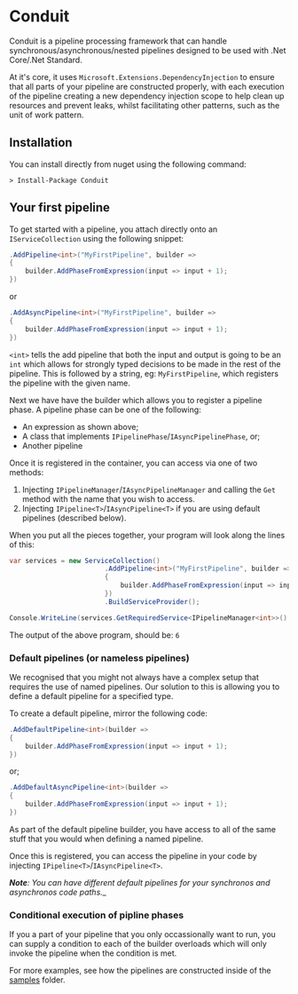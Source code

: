 # Conduit

Conduit is a pipeline processing framework that can handle synchronous/asynchronous/nested pipelines designed to be used with .Net Core/.Net Standard. 

At it's core, it uses `Microsoft.Extensions.DependencyInjection` to ensure that all parts of your pipeline are constructed properly, with each execution of the pipeline creating a new dependency injection scope to help clean up resources and prevent leaks, whilst facilitating other patterns, such as the unit of work pattern.

## Installation

You can install directly from nuget using the following command:

    > Install-Package Conduit

## Your first pipeline

To get started with a pipeline, you attach directly onto an `IServiceCollection` using the following snippet:

```c#
.AddPipeline<int>("MyFirstPipeline", builder =>
{
    builder.AddPhaseFromExpression(input => input + 1);
})
```

or 

```c#
.AddAsyncPipeline<int>("MyFirstPipeline", builder =>
{
    builder.AddPhaseFromExpression(input => input + 1);
})
```

`<int>` tells the add pipeline that both the input and output is going to be an `int` which allows for strongly typed decisions to be made in the rest of the pipeline. This is followed by a string, eg: `MyFirstPipeline`, which registers the pipeline with the given name.

Next we have have the builder which allows you to register a pipeline phase. A pipeline phase can be one of the following:

- An expression as shown above;
- A class that implements `IPipelinePhase`/`IAsyncPipelinePhase`, or;
- Another pipeline

Once it is registered in the container, you can access via one of two methods:

1. Injecting `IPipelineManager`/`IAsyncPipelineManager` and calling the `Get` method with the name that you wish to access.
2. Injecting `IPipeline<T>`/`IAsyncPipeline<T>` if you are using default pipelines (described below).

When you put all the pieces together, your program will look along the lines of this:

```c#
var services = new ServiceCollection()
                        .AddPipeline<int>("MyFirstPipeline", builder =>
                        {
                            builder.AddPhaseFromExpression(input => input + 1);
                        })
                        .BuildServiceProvider();

Console.WriteLine(services.GetRequiredService<IPipelineManager<int>>().Get(Constants.Pipeline1).Execute(5));
```

The output of the above program, should be: `6`

### Default pipelines (or nameless pipelines)

We recognised that you might not always have a complex setup that requires the use of named pipelines. Our solution to this is allowing you to define a default pipeline for a specified type.

To create a default pipeline, mirror the following code:

```c#
.AddDefaultPipeline<int>(builder =>
{
    builder.AddPhaseFromExpression(input => input + 1);
})
```

or;

```c#
.AddDefaultAsyncPipeline<int>(builder =>
{
    builder.AddPhaseFromExpression(input => input + 1);
})
```

As part of the default pipeline builder, you have access to all of the same stuff that you would when defining a named pipeline.

Once this is registered, you can access the pipeline in your code by injecting `IPipeline<T>`/`IAsyncPipeline<T>`.

_**Note**: You can have different default pipelines for your synchronos and asynchronos code paths.__

### Conditional execution of pipline phases

If you a part of your pipeline that you only occassionally want to run, you can supply a condition to each of the builder overloads which will only invoke the pipeline when the condition is met.

For more examples, see how the pipelines are constructed inside of the [samples](samples) folder.
